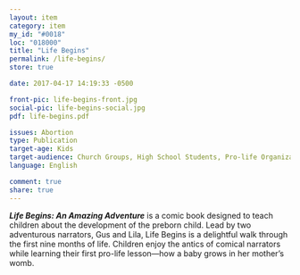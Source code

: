 ```yaml
---
layout: item
category: item
my_id: "#0018"
loc: "018000"
title: "Life Begins"
permalink: /life-begins/
store: true

date: 2017-04-17 14:19:33 -0500

front-pic: life-begins-front.jpg
social-pic: life-begins-social.jpg
pdf: life-begins.pdf

issues: Abortion
type: Publication
target-age: Kids
target-audience: Church Groups, High School Students, Pro-life Organizations, Youth Group
language: English

comment: true
share: true
---
```

<p><b><i>Life Begins: An Amazing Adventure</i></b> is a comic book designed to teach children about the development of the preborn child. Lead by two adventurous narrators, Gus and Lila, Life Begins is a delightful walk through the first nine months of life. Children enjoy the antics of comical narrators while learning their first pro-life lesson—how a baby grows in her mother’s womb.</p>